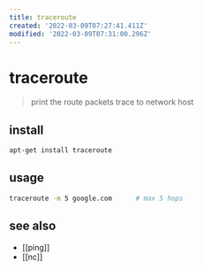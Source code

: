 ```yaml
---
title: traceroute
created: '2022-03-09T07:27:41.411Z'
modified: '2022-03-09T07:31:00.296Z'
---
```


# traceroute

> print the route packets trace to network host 

## install

```sh
apt-get install traceroute
```

## usage

```sh
traceroute -m 5 google.com      # max 5 hops
```

## see also

- [[ping]]
- [[nc]]
